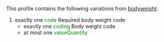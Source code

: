 This profile contains the following variations from [bodyweight](http://hl7.org/fhir/STU3/bodyweight.html):

1. exactly one <span style='color:green'> code </span> Required body weight code
   * exactly one <span style='color:green'> coding </span> Body weight code
   * at most one <span style='color:green'> valueQuantity </span> 
